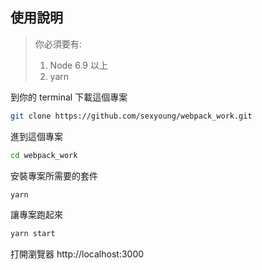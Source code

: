 ## 使用說明

> 你必須要有:
> 1. Node 6.9 以上
> 2. yarn

到你的 terminal
下載這個專案

```sh
git clone https://github.com/sexyoung/webpack_work.git
```

進到這個專案
```sh
cd webpack_work
```

安裝專案所需要的套件
```sh
yarn
```

讓專案跑起來
```sh
yarn start
```

打開瀏覽器
http://localhost:3000
